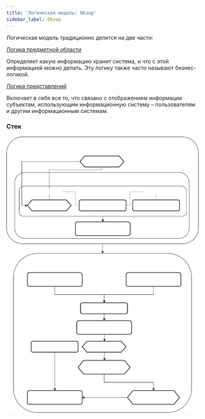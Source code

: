 ```yaml
---
title: 'Логическая модель: Обзор'
sidebar_label: Обзор
---
```


Логическая модель традиционно делится на две части:

[Логика предметной области](Domain_logic.md)

Определяет какую информацию хранит система, и что с этой информацией можно делать. Эту логику также часто называют бизнес-логикой.

[Логика представлений](View_logic.md)

Включает в себя все то, что связано с отображением информации субъектам, использующим информационную систему – пользователям и другим информационным системам.

### Стек


![](download/temp/svgout6421532261191405810.png)

